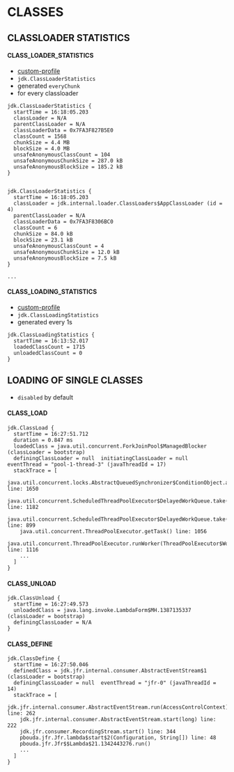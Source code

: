 # CLASSES

## CLASSLOADER STATISTICS

#### CLASS_LOADER_STATISTICS

- [custom-profile](custom-profile.xml)
- `jdk.ClassLoaderStatistics`
- generated `everyChunk`
- for every classloader

```
jdk.ClassLoaderStatistics {
  startTime = 16:18:05.203
  classLoader = N/A
  parentClassLoader = N/A
  classLoaderData = 0x7FA3F827B5E0
  classCount = 1568
  chunkSize = 4.4 MB
  blockSize = 4.0 MB
  unsafeAnonymousClassCount = 104
  unsafeAnonymousChunkSize = 287.0 kB
  unsafeAnonymousBlockSize = 185.2 kB
}


jdk.ClassLoaderStatistics {
  startTime = 16:18:05.203
  classLoader = jdk.internal.loader.ClassLoaders$AppClassLoader (id = 4)
  parentClassLoader = N/A
  classLoaderData = 0x7FA3F8306BC0
  classCount = 6
  chunkSize = 84.0 kB
  blockSize = 23.1 kB
  unsafeAnonymousClassCount = 4
  unsafeAnonymousChunkSize = 12.0 kB
  unsafeAnonymousBlockSize = 7.5 kB
}

...
```

#### CLASS_LOADING_STATISTICS

- [custom-profile](custom-profile.xml)
- `jdk.ClassLoadingStatistics`
- generated every 1s

```
jdk.ClassLoadingStatistics {
  startTime = 16:13:52.017
  loadedClassCount = 1715
  unloadedClassCount = 0
}
```

## LOADING OF SINGLE CLASSES

- `disabled` by default

#### CLASS_LOAD

```
jdk.ClassLoad {
  startTime = 16:27:51.712
  duration = 0.847 ms
  loadedClass = java.util.concurrent.ForkJoinPool$ManagedBlocker (classLoader = bootstrap)
  definingClassLoader = null  initiatingClassLoader = null  eventThread = "pool-1-thread-3" (javaThreadId = 17)
  stackTrace = [
    java.util.concurrent.locks.AbstractQueuedSynchronizer$ConditionObject.awaitNanos(long) line: 1650
    java.util.concurrent.ScheduledThreadPoolExecutor$DelayedWorkQueue.take() line: 1182
    java.util.concurrent.ScheduledThreadPoolExecutor$DelayedWorkQueue.take() line: 899
    java.util.concurrent.ThreadPoolExecutor.getTask() line: 1056
    java.util.concurrent.ThreadPoolExecutor.runWorker(ThreadPoolExecutor$Worker) line: 1116
    ...
  ]
}
```

#### CLASS_UNLOAD

```
jdk.ClassUnload {
  startTime = 16:27:49.573
  unloadedClass = java.lang.invoke.LambdaForm$MH.1387135337 (classLoader = bootstrap)
  definingClassLoader = N/A
}
```

#### CLASS_DEFINE

```
jdk.ClassDefine {
  startTime = 16:27:50.046
  definedClass = jdk.jfr.internal.consumer.AbstractEventStream$1 (classLoader = bootstrap)
  definingClassLoader = null  eventThread = "jfr-0" (javaThreadId = 14)
  stackTrace = [
    jdk.jfr.internal.consumer.AbstractEventStream.run(AccessControlContext) line: 262
    jdk.jfr.internal.consumer.AbstractEventStream.start(long) line: 222
    jdk.jfr.consumer.RecordingStream.start() line: 344
    pbouda.jfr.Jfr.lambda$start$2(Configuration, String[]) line: 48
    pbouda.jfr.Jfr$$Lambda$21.1342443276.run()
    ...
  ]
}
```